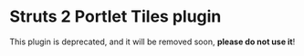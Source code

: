 # Struts 2 Portlet Tiles plugin
This plugin is deprecated, and it will be removed soon, **please do not use it**!
